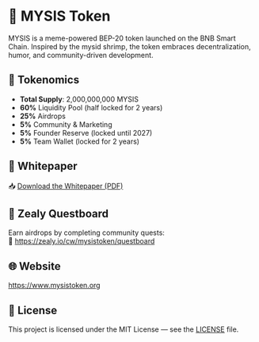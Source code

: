 
# 🦐 MYSIS Token

MYSIS is a meme-powered BEP-20 token launched on the BNB Smart Chain. Inspired by the mysid shrimp, the token embraces decentralization, humor, and community-driven development.

## 🔹 Tokenomics

- **Total Supply**: 2,000,000,000 MYSIS
- **60%** Liquidity Pool (half locked for 2 years)
- **25%** Airdrops
- **5%** Community & Marketing
- **5%** Founder Reserve (locked until 2027)
- **5%** Team Wallet (locked for 2 years)

## 📄 Whitepaper  
📥 [Download the Whitepaper (PDF)](https://github.com/deliasmysis/MYSIS-Token-Whitepaper/raw/main/MYSIS-Token-Whitepaper.pdf)

## 🧭 Zealy Questboard  
Earn airdrops by completing community quests:  
🔗 https://zealy.io/cw/mysistoken/questboard

## 🌐 Website  
https://www.mysistoken.org

## 📜 License  
This project is licensed under the MIT License — see the [LICENSE](LICENSE) file.

